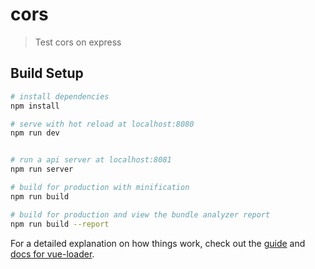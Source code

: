 # cors

> Test cors on express

## Build Setup

``` bash
# install dependencies
npm install

# serve with hot reload at localhost:8080
npm run dev


# run a api server at localhost:8081
npm run server

# build for production with minification
npm run build

# build for production and view the bundle analyzer report
npm run build --report
```

For a detailed explanation on how things work, check out the [guide](http://vuejs-templates.github.io/webpack/) and [docs for vue-loader](http://vuejs.github.io/vue-loader).
